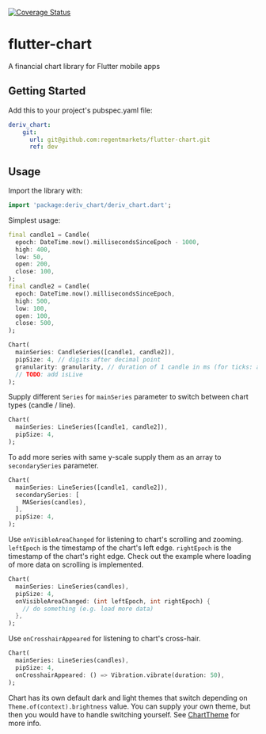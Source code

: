 [![Coverage Status](https://coveralls.io/repos/github/regentmarkets/flutter-chart/badge.svg?branch=pull/7&t=AA56dN)](https://coveralls.io/github/regentmarkets/flutter-chart?branch=pull/7)

# flutter-chart
A financial chart library for Flutter mobile apps

## Getting Started

Add this to your project's pubspec.yaml file:

```yaml
deriv_chart:
    git:
      url: git@github.com:regentmarkets/flutter-chart.git
      ref: dev
```

## Usage

Import the library with:

```dart
import 'package:deriv_chart/deriv_chart.dart';
```

Simplest usage:

```dart
final candle1 = Candle(
  epoch: DateTime.now().millisecondsSinceEpoch - 1000,
  high: 400,
  low: 50,
  open: 200,
  close: 100,
);
final candle2 = Candle(
  epoch: DateTime.now().millisecondsSinceEpoch,
  high: 500,
  low: 100,
  open: 100,
  close: 500,
);

Chart(
  mainSeries: CandleSeries([candle1, candle2]),
  pipSize: 4, // digits after decimal point
  granularity: granularity, // duration of 1 candle in ms (for ticks: average ms difference between ticks)
  // TODO: add isLive
);
```

Supply different `Series` for `mainSeries` parameter to switch between chart types (candle / line).

```dart
Chart(
  mainSeries: LineSeries([candle1, candle2]),
  pipSize: 4,
);
```

To add more series with same y-scale supply them as an array to `secondarySeries` parameter.

```dart
Chart(
  mainSeries: LineSeries([candle1, candle2]),
  secondarySeries: [
    MASeries(candles),
  ],
  pipSize: 4,
);
```

Use `onVisibleAreaChanged` for listening to chart's scrolling and zooming.
`leftEpoch` is the timestamp of the chart's left edge.
`rightEpoch` is the timestamp of the chart's right edge.
Check out the example where loading of more data on scrolling is implemented.

```dart
Chart(
  mainSeries: LineSeries(candles),
  pipSize: 4,
  onVisibleAreaChanged: (int leftEpoch, int rightEpoch) {
    // do something (e.g. load more data)
  },
);
```

Use `onCrosshairAppeared` for listening to chart's cross-hair.

```dart
Chart(
  mainSeries: LineSeries(candles),
  pipSize: 4,
  onCrosshairAppeared: () => Vibration.vibrate(duration: 50),
);
```

Chart has its own default dark and light themes that switch depending on `Theme.of(context).brightness` value.
You can supply your own theme, but then you would have to handle switching yourself. See [ChartTheme](https://github.com/regentmarkets/flutter-chart/blob/dev/lib/src/theme/chart_theme.dart) for more info.
